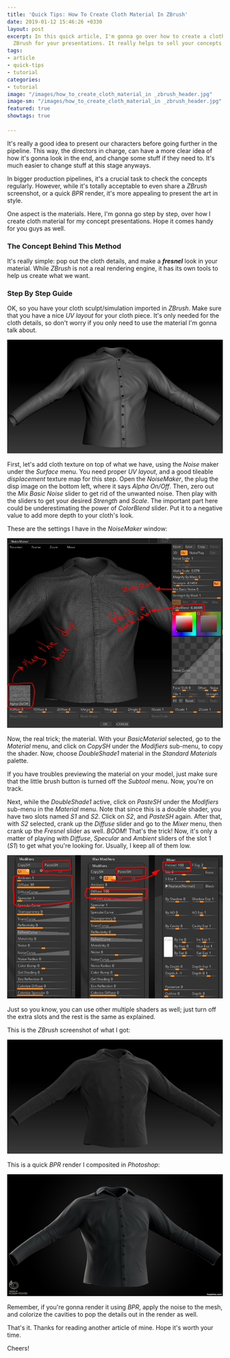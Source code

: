 ```yaml
---
title: 'Quick Tips: How To Create Cloth Material In ZBrush'
date: 2019-01-12 15:46:26 +0330
layout: post
excerpt: In this quick article, I'm gonna go over how to create a cloth material in
  ZBrush for your presentations. It really helps to sell your concepts to your directors.
tags:
- article
- quick-tips
- tutorial
categories:
- tutorial
image: "/images/how_to_create_cloth_material_in _zbrush_header.jpg"
image-sm: "/images/how_to_create_cloth_material_in _zbrush_header.jpg"
featured: true
showtags: true

---
```

It's really a good idea to present our characters before going further in the pipeline. This way, the directors in charge, can have a more clear idea of how it's gonna look in the end, and change some stuff if they need to. It's much easier to change stuff at this stage anyways.

In bigger production pipelines, it's a crucial task to check the concepts regularly. However, while it's totally acceptable to even share a _ZBrush_ screenshot, or a quick _BPR_ render, it's more appealing to present the art in style.

One aspect is the materials. Here, I'm gonna go step by step, over how I create cloth material for my concept presentations. Hope it comes handy for you guys as well.

### The Concept Behind This Method

It's really simple: pop out the cloth details, and make a **_fresnel_** look in your material. While _ZBrush_ is not a real rendering engine, it has its own tools to help us create what we want.

### Step By Step Guide

OK, so you have your cloth sculpt/simulation imported in _ZBrush_. Make sure that you have a nice _UV layout_ for your cloth piece. It's only needed for the cloth details, so don't worry if you only need to use the material I'm gonna talk about.

![](/images/01_base_cloth_sculpt_simulation.jpg)

First, let's add cloth texture on top of what we have, using the _Noise_ maker under the _Surface_ menu. You need proper _UV layout_, and a good tileable _displacement_ texture map for this step. Open the _NoiseMaker_, the plug the disp image on the bottom left, where it says _Alpha On/Off_. Then, zero out the _Mix Basic Noise_ slider to get rid of the unwanted noise. Then play with the sliders to get your desired _Strength_ and _Scale_. The important part here could be underestimating the power of _ColorBlend_ slider. Put it to a negative value to add more depth to your cloth's look.

These are the settings I have in the _NoiseMaker_ window:

![](/images/02_noise_maker_settings.jpg)

Now, the real trick; the material. With your _BasicMaterial_ selected, go to the _Material_ menu, and click on _CopySH_ under the _Modifiers_ sub-menu, to copy the shader. Now, choose _DoubleShade1_ material in the _Standard Materials_ palette.

If you have troubles previewing the material on your model, just make sure that the little brush button is turned off the _Subtool_ menu. Now, you're on track.

Next, while the _DoubleShade1_ active, click on _PasteSH_ under the _Modifiers_ sub-menu in the _Material_ menu. Note that since this is a double shader, you have two slots named _S1_ and _S2_. Click on _S2_, and _PasteSH_ again. After that, with _S2_ selected, crank up the _Diffuse_ slider and go to the _Mixer_ menu, then crank up the _Fresnel_ slider as well. _BOOM_! That's the trick! Now, it's only a matter of playing with _Diffuse_, _Specular_ and _Ambient_ sliders of the slot 1 (_S1_) to get what you're looking for. Usually, I keep all of them low.

![](/images/03_double_shader_settings.jpg)

Just so you know, you can use other multiple shaders as well; just turn off the extra slots and the rest is the same as explained.

This is the _ZBrush_ screenshot of what I got:

![](/images/04_zbrush_screenshot.jpg)

This is a quick _BPR_ render I composited in _Photoshop_:

![](/images/05_final_render.jpg)

Remember, if you're gonna render it using _BPR_, apply the noise to the mesh, and colorize the cavities to pop the details out in the render as well.

That's it. Thanks for reading another article of mine. Hope it's worth your time.

Cheers!